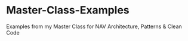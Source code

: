 # Master-Class-Examples
Examples from my Master Class for NAV Architecture, Patterns &amp; Clean Code
